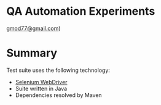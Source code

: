 QA Automation Experiments
==

gmod77@gmail.com)


# Summary
Test suite uses the following technology:
- [Selenium WebDriver](http://docs.seleniumhq.org/download/)
- Suite written in Java
- Dependencies resolved by Maven
